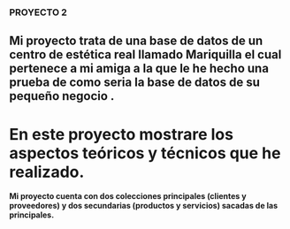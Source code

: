 ### PROYECTO 2

## Mi proyecto trata de una base de datos de un centro de estética real llamado Mariquilla el cual pertenece a mi amiga a la que le he hecho una prueba de como  seria la base de datos de su pequeño negocio .
# En este proyecto mostrare los aspectos teóricos y técnicos que he realizado.
**Mi proyecto cuenta con dos colecciones principales (clientes y proveedores)
y dos secundarias (productos y servicios) sacadas de las principales.**
